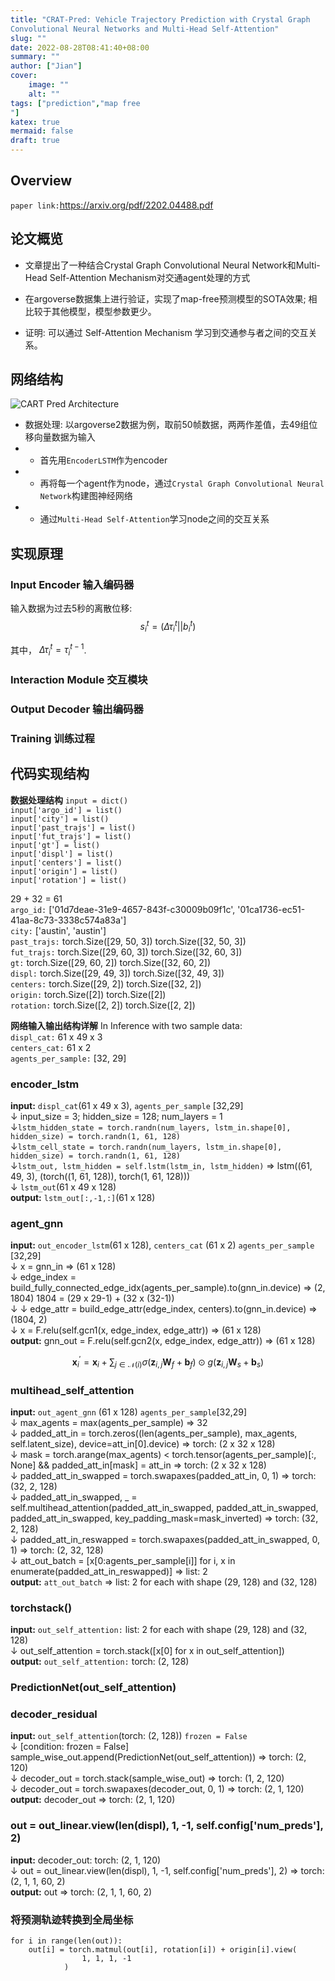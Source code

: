 ```yaml
---
title: "CRAT-Pred: Vehicle Trajectory Prediction with Crystal Graph
Convolutional Neural Networks and Multi-Head Self-Attention"
slug: ""
date: 2022-08-28T08:41:40+08:00
summary: ""
author: ["Jian"]
cover:
    image: ""
    alt: ""
tags: ["prediction","map free
"]
katex: true
mermaid: false
draft: true
---
```


##  Overview
`paper link:`https://arxiv.org/pdf/2202.04488.pdf

## 论文概览

- 文章提出了一种结合Crystal Graph Convolutional Neural Network和Multi-Head Self-Attention Mechanism对交通agent处理的方式
  
- 在argoverse数据集上进行验证，实现了map-free预测模型的SOTA效果; 相比较于其他模型，模型参数更少。
  
- 证明: 可以通过 Self-Attention Mechanism 学习到交通参与者之间的交互关系。 

## 网络结构

![CART Pred Architecture](https://github.com/jianye0428/hello-hugo/raw/master/img/posts/tech/2022-08-28_CART_Pred/CART_Pred_Overview.png)

- 数据处理: 以argoverse2数据为例，取前50帧数据，两两作差值，去49组位移向量数据为输入
- - 首先用`EncoderLSTM`作为encoder
- - 再将每一个agent作为node，通过`Crystal Graph Convolutional Neural Network`构建图神经网络
- - 通过`Multi-Head Self-Attention`学习node之间的交互关系

## 实现原理

### Input Encoder 输入编码器
输入数据为过去5秒的离散位移:
$$s_i^t = (\Delta{\tau_i^t} || b_i^t)$$

其中， $\Delta \tau_i^t = \tau_i^{t-1}$.
### Interaction Module 交互模块

### Output Decoder 输出编码器

### Training 训练过程

## 代码实现结构

**数据处理结构**
`input = dict()`  
`input['argo_id'] = list()`   
`input['city'] = list()`  
`input['past_trajs'] = list()`  
`input['fut_trajs'] = list()`  
`input['gt'] = list()`  
`input['displ'] = list()`  
`input['centers'] = list()`  
`input['origin'] = list()`  
`input['rotation'] = list()`  

29 + 32 = 61  
`argo_id:`
['01d7deae-31e9-4657-843f-c30009b09f1c', '01ca1736-ec51-41aa-8c73-3338c574a83a']  
`city:`
['austin', 'austin']  
`past_trajs:`
torch.Size([29, 50, 3])
torch.Size([32, 50, 3])  
`fut_trajs:`
torch.Size([29, 60, 3])
torch.Size([32, 60, 3])  
`gt:`
torch.Size([29, 60, 2])
torch.Size([32, 60, 2])  
`displ:`
torch.Size([29, 49, 3])
torch.Size([32, 49, 3])  
`centers:`
torch.Size([29, 2])
torch.Size([32, 2])  
`origin:`
torch.Size([2])
torch.Size([2])  
`rotation:`
torch.Size([2, 2])
torch.Size([2, 2])  

**网络输入输出结构详解**
In Inference with two sample data:  
`displ_cat:` 61 x 49 x 3   
`centers_cat:` 61 x 2  
`agents_per_sample:` [32, 29]  

### encoder_lstm
**input:** `displ_cat`(61 x 49 x 3), `agents_per_sample` [32,29]   
$\downarrow$  input_size = 3; hidden_size = 128; num_layers = 1  
$\downarrow$`lstm_hidden_state = torch.randn(num_layers, lstm_in.shape[0], hidden_size) = torch.randn(1, 61, 128)`  
$\downarrow$`lstm_cell_state = torch.randn(num_layers, lstm_in.shape[0], hidden_size) = torch.randn(1, 61, 128)`  
$\downarrow$`lstm_out, lstm_hidden = self.lstm(lstm_in, lstm_hidden)` => lstm((61, 49, 3), (torch((1, 61, 128)), torch(1, 61, 128)))  
$\downarrow$ `lstm_out`(61 x 49 x 128)  
**output:** `lstm_out[:,-1,:]`(61 x 128)

### agent_gnn
**input:** `out_encoder_lstm`(61 x 128), `centers_cat` (61 x 2) `agents_per_sample` [32,29]   
$\downarrow$ x = gnn_in => (61 x 128)  
$\downarrow$ edge_index = build_fully_connected_edge_idx(agents_per_sample).to(gnn_in.device) => (2, 1804) 1804 = (29 x 29-1) + (32 x (32-1))  
$\downarrow$ 
$\downarrow$ edge_attr = build_edge_attr(edge_index, centers).to(gnn_in.device) => (1804, 2)  
$\downarrow$ x = F.relu(self.gcn1(x, edge_index, edge_attr)) => (61 x 128)  
**output:** gnn_out = F.relu(self.gcn2(x, edge_index, edge_attr)) => (61 x 128)

$$\mathbf{x}^{\prime}_i = \mathbf{x}_i + \sum_{j \in \mathcal{N}(i)}
        \sigma \left( \mathbf{z}_{i,j} \mathbf{W}_f + \mathbf{b}_f \right)
        \odot g \left( \mathbf{z}_{i,j} \mathbf{W}_s + \mathbf{b}_s  \right)$$

### multihead_self_attention
**input:** `out_agent_gnn` (61 x 128) `agents_per_sample`[32,29]   
$\downarrow$ max_agents = max(agents_per_sample) => 32  
$\downarrow$ padded_att_in = torch.zeros((len(agents_per_sample), max_agents, self.latent_size), device=att_in[0].device) => torch: (2 x 32 x 128)  
$\downarrow$ mask = torch.arange(max_agents) < torch.tensor(agents_per_sample)[:, None] && padded_att_in[mask] = att_in => torch: (2 x 32 x 128)   
$\downarrow$ padded_att_in_swapped = torch.swapaxes(padded_att_in, 0, 1) => torch: (32, 2, 128)  
$\downarrow$ padded_att_in_swapped, _ = self.multihead_attention(padded_att_in_swapped, padded_att_in_swapped, padded_att_in_swapped, key_padding_mask=mask_inverted) => torch: (32, 2, 128)  
$\downarrow$ padded_att_in_reswapped = torch.swapaxes(padded_att_in_swapped, 0, 1) => torch: (2, 32, 128)  
$\downarrow$ att_out_batch = [x[0:agents_per_sample[i]] for i, x in enumerate(padded_att_in_reswapped)] => list: 2  
**output:** `att_out_batch` => list: 2 for each with shape (29, 128) and (32, 128)

### torchstack()
**input:** `out_self_attention:` list: 2 for each with shape (29, 128) and (32, 128)  
$\downarrow$ out_self_attention = torch.stack([x[0] for x in out_self_attention])  
**output:** `out_self_attention:` torch: (2, 128)

### PredictionNet(out_self_attention)

### decoder_residual
**input:** `out_self_attention`(torch: (2, 128)) `frozen = False`  
$\downarrow$ [condition: frozen = False] sample_wise_out.append(PredictionNet(out_self_attention)) => torch: (2, 120)  
$\downarrow$ decoder_out = torch.stack(sample_wise_out) => torch: (1, 2, 120)  
$\downarrow$ decoder_out = torch.swapaxes(decoder_out, 0, 1) => torch: (2, 1, 120)  
**output:** decoder_out => torch: (2, 1, 120)  
### out = out_linear.view(len(displ), 1, -1, self.config['num_preds'], 2)
**input:** decoder_out: torch: (2, 1, 120)  
$\downarrow$ out = out_linear.view(len(displ), 1, -1, self.config['num_preds'], 2) => torch: (2, 1, 1, 60, 2)  
**output:** out => torch: (2, 1, 1, 60, 2)

### 将预测轨迹转换到全局坐标

```
for i in range(len(out)):
	out[i] = torch.matmul(out[i], rotation[i]) + origin[i].view(
                1, 1, 1, -1
            )
```



























